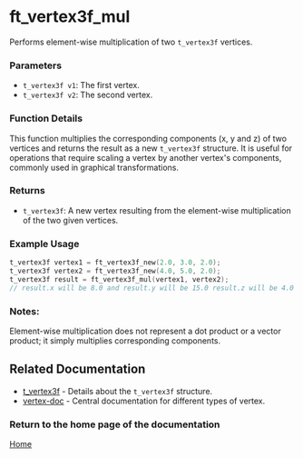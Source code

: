 # ft_vertex3f_mul
Performs element-wise multiplication of two `t_vertex3f` vertices.

### Parameters
- `t_vertex3f v1`: The first vertex.
- `t_vertex3f v2`: The second vertex.

### Function Details
This function multiplies the corresponding components (x, y and z) of two vertices and returns the result as a new `t_vertex3f` structure. It is useful for operations that require scaling a vertex by another vertex's components, commonly used in graphical transformations.

### Returns
- `t_vertex3f`: A new vertex resulting from the element-wise multiplication of the two given vertices.

### Example Usage
```c
t_vertex3f vertex1 = ft_vertex3f_new(2.0, 3.0, 2.0);
t_vertex3f vertex2 = ft_vertex3f_new(4.0, 5.0, 2.0);
t_vertex3f result = ft_vertex3f_mul(vertex1, vertex2);
// result.x will be 8.0 and result.y will be 15.0 result.z will be 4.0
```

### Notes:
Element-wise multiplication does not represent a dot product or a vector product; it simply multiplies corresponding components.

## Related Documentation
- [t_vertex3f](./t_vertex3f.md) - Details about the `t_vertex3f` structure.
- [vertex-doc](../vertex-doc.md) - Central documentation for different types of vertex.

### Return to the home page of the documentation
[Home](../../home.md)
